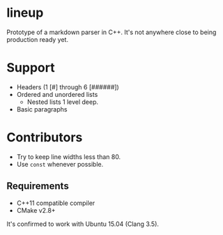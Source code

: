 # lineup
Prototype of a markdown parser in C++. It's not anywhere close to being
production ready yet.

# Support
* Headers (1 [#] through 6 [######])
* Ordered and unordered lists
  * Nested lists 1 level deep.
* Basic paragraphs

# Contributors
* Try to keep line widths less than 80.
* Use `const` whenever possible.

## Requirements
* C++11 compatible compiler
* CMake v2.8+

It's confirmed to work with Ubuntu 15.04 (Clang 3.5).

